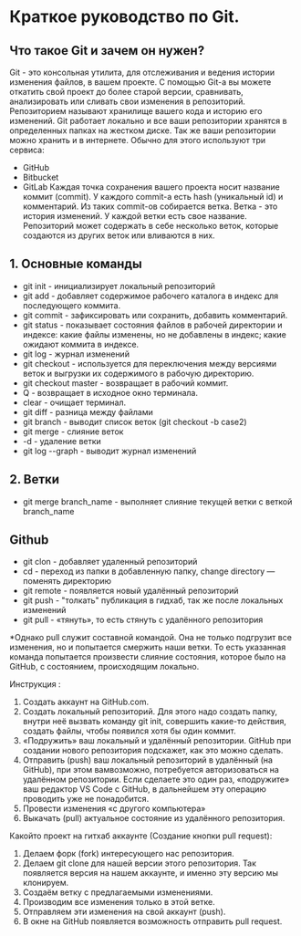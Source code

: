 # Краткое руководство по Git.
## Что такое Git и зачем он нужен?
Git - это консольная утилита, для отслеживания и ведения истории изменения файлов, в вашем проекте.
С помощью Git-a вы можете откатить свой проект до более старой версии, сравнивать, анализировать или сливать свои изменения в репозиторий.
Репозиторием называют хранилище вашего кода и историю его изменений. Git работает локально и все ваши репозитории хранятся в определенных папках на жестком диске.
Так же ваши репозитории можно хранить и в интернете. Обычно для этого используют три сервиса:
* GitHub
* Bitbucket
* GitLab
Каждая точка сохранения вашего проекта носит название коммит (commit). У каждого commit-a есть hash (уникальный id) и комментарий. Из таких commit-ов собирается ветка. Ветка - это история изменений. У каждой ветки есть свое название. Репозиторий может содержать в себе несколько веток, которые создаются из других веток или вливаются в них.

## 1. Основные команды
* git init - инициализирует локальный репозиторий
* git add - добавляет содержимое рабочего каталога в индекс для последующего коммита.
* git commit - зафиксировать или сохранить, добавить комментарий.
* git status - показывает состояния файлов в рабочей директории и индексе: какие файлы изменены, но не добавлены в индекс; какие ожидают коммита в индексе.
* git log - журнал изменений
* git checkout - используется для переключения между версиями веток и выгрузки их содержимого в рабочую директорию.
* git checkout master - возвращает в рабочий коммит.
* Q - возвращает в исходное окно терминала.
* clear - очищает терминал.
* git diff - разница между файлами
* git branch - выводит список веток (git checkout -b case2)
* git merge - слияние веток
* -d - удаление ветки
* git log --graph  - выводит журнал изменений

## 2. Ветки
* git merge branch_name -  выполняет слияние текущей ветки с веткой branch_name

## Github
* git clon - добавляет удаленный репозиторий
* cd - переход из папки в добавленную папку,  change directory — поменять директорию
* git remote - появляется новый удалённый репозиторий
* git push - "толкать" публикация в гидхаб, так же после локальных изменений
* git pull - «тянуть», то есть стянуть с удалённого репозитория

*Однако pull служит составной командой. Она не только подгрузит все изменения, но и
попытается смержить наши ветки. То есть указанная команда попытается произвести слияние
состояния, которое было на GitHub, с состоянием, происходящим локально. 

Инструкция :
1. Создать аккаунт на GitHub.com.
2. Создать локальный репозиторий. Для этого надо создать папку, внутри неё вызвать команду git init, совершить какие-то действия, создать файлы, чтобы
появился хотя бы один коммит.
3. «Подружить» ваш локальный и удалённый репозитории. GitHub при создании нового репозитория подскажет, как это можно сделать.
4. Отправить (push) ваш локальный репозиторий в удалённый (на GitHub), при этом вамвозможно, потребуется авторизоваться на удалённом репозитории. Если сделаете это
один раз, «подружите» ваш редактор VS Code с GitHub, в дальнейшем эту операцию проводить уже не понадобится.
5. Провести изменения «с другого компьютера»
6. Выкачать (pull) актуальное состояние из удалённого репозитория.

Какойто проект на гитхаб аккаунте (Создание кнопки pull request):
1. Делаем форк (fork) интересующего нас репозитория.
2. Делаем git clone для нашей версии этого репозитория. Так появляется версия на нашем аккаунте, и именно эту версию мы клонируем.
3. Создаём ветку с предлагаемыми изменениями.
4. Производим все изменения только в этой ветке.
5. Отправляем эти изменения на свой аккаунт (push).
6. В окне на GitHub появляется возможность отправить pull request. 
